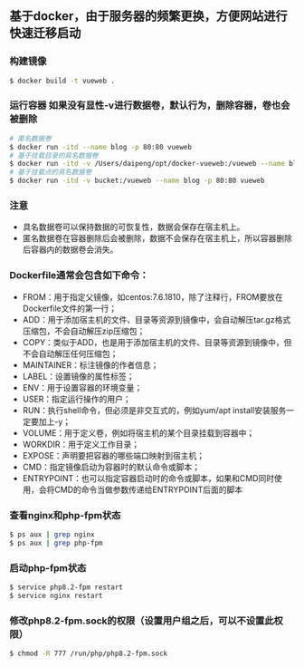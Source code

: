 ## 基于docker，由于服务器的频繁更换，方便网站进行快速迁移启动

### 构建镜像
```bash
$ docker build -t vueweb .
```
### 运行容器 如果没有显性-v进行数据卷，默认行为，删除容器，卷也会被删除
```bash
# 匿名数据卷
$ docker run -itd --name blog -p 80:80 vueweb
# 基于挂载目录的具名数据卷
$ docker run -itd -v /Users/daipeng/opt/docker-vueweb:/vueweb --name blog -p 80:80 vueweb
# 基于挂载点的具名数据卷
$ docker run -itd -v bucket:/vueweb --name blog -p 80:80 vueweb
```

### 注意
- 具名数据卷可以保持数据的可恢复性，数据会保存在宿主机上。
- 匿名数据卷在容器删除后会被删除，数据不会保存在宿主机上，所以容器删除后容器内的数据卷会消失。

### Dockerfile通常会包含如下命令：
- FROM：用于指定父镜像，如centos:7.6.1810，除了注释行，FROM要放在Dockerfile文件的第一行；
- ADD：用于添加宿主机的文件、目录等资源到镜像中，会自动解压tar.gz格式压缩包，不会自动解压zip压缩包；
- COPY：类似于ADD，也是用于添加宿主机的文件、目录等资源到镜像中，但不会自动解压任何压缩包；
- MAINTAINER：标注镜像的作者信息；
- LABEL：设置镜像的属性标签；
- ENV：用于设置容器的环境变量；
- USER：指定运行操作的用户；
- RUN：执行shell命令，但必须是非交互式的，例如yum/apt install安装服务一定要加上-y；
- VOLUME：用于定义卷，例如将宿主机的某个目录挂载到容器中；
- WORKDIR：用于定义工作目录；
- EXPOSE：声明要把容器的哪些端口映射到宿主机；
- CMD：指定镜像启动为容器时的默认命令或脚本；
- ENTRYPOINT：也可以指定容器启动时的命令或脚本，如果和CMD同时使用，会将CMD的命令当做参数传递给ENTRYPOINT后面的脚本

### 查看nginx和php-fpm状态
```bash
$ ps aux | grep nginx
$ ps aux | grep php-fpm
```

### 启动php-fpm状态
```bash
$ service php8.2-fpm restart
$ service nginx restart
```

### 修改php8.2-fpm.sock的权限（设置用户组之后，可以不设置此权限）
```bash
$ chmod -R 777 /run/php/php8.2-fpm.sock
```
